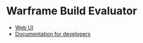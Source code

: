 # Warframe Build Evaluator

- [Web UI](https://sainan.github.io/warframe-build-evaluator/webui/)
- [Documentation for developers](API.md)
